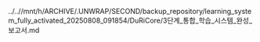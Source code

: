 ../..//mnt/h/ARCHIVE/.UNWRAP/SECOND/backup_repository/learning_system_fully_activated_20250808_091854/DuRiCore/3단계_통합_학습_시스템_완성_보고서.md